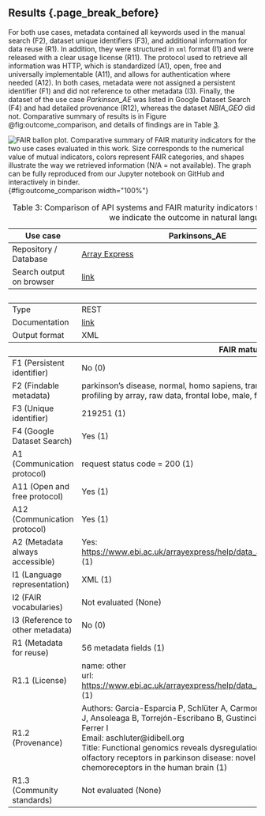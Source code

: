 ## Results {.page_break_before}

For both use cases, metadata contained all keywords used in the manual search (F2), dataset unique identifiers (F3), and additional information for data reuse (R1).
In addition, they were structured in `xml` format (I1) and were released with a clear usage license (R11).
The protocol  used to retrieve all information was HTTP, which is standardized (A1), open, free and universally implementable (A11), and allows for authentication where needed (A12).
In both cases, metadata were not assigned a persistent identifier (F1) and did not reference to other metadata (I3).
Finally, the dataset of the use case *Parkinson_AE* was listed in Google Dataset Search (F4) and had detailed provenance (R12), whereas the dataset *NBIA_GEO* did not.
Comparative summary of results is in Figure @fig:outcome_comparison, and details of findings are in Table <a href="#results">3</a>.


![FAIR ballon plot. Comparative summary of FAIR maturity indicators for the two use cases evaluated in this work.
Size corresponds to the numerical value of mutual indicators, colors represent FAIR categories, and shapes illustrate the way we retrieved information (N/A = not available).
The graph can be fully reproduced from our [Jupyter notebook](https://github.com/sbonaretti/FAIR_metrics/blob/master/code/FAIR_assessment_2.ipynb) on GitHub and interactively in [binder](https://mybinder.org/v2/gh/sbonaretti/FAIR_metrics/master?filepath=code%2FFAIR_assessment_2.ipynb).](images/outcome_comparison.svg){#fig:outcome_comparison width="100%"}

<!-- Table 3: Comparison of results -->
<a name="results"></a>
<table style="width:100%;">
<caption> <span>Table 3:</span>
Comparison of API systems and FAIR maturity indicators for the two uses cases analyzed in this work.
For each maturity indicator, we indicate the outcome in natural language and in numbers (1 for pass and 0 for fail).
</caption>

<colgroup>
<col style="width: 20%" />
<col style="width: 40%" />
<col style="width: 40%" />
<!--
<col style="width: 19%" />
<col style="width: 19%" />
-->
</colgroup>

<thead>
<tr class="header">
<th>
Use case
</th>
<th>
Parkinsons_AE
</th>
<th>
NBIA_GEO
</th>
<!--
<th>
TiO2_ENM
</th>
<th>
Caffeine_ChEBI
</th>
-->
</tr>
</thead>

<tbody>

<!-- Repository -->
<tr class="odd">
<td>
Repository / Database
</td>
<td>
<a href="https://www.ebi.ac.uk/arrayexpress/">Array Express</a>
</td>
<td>
<a href="https://www.ncbi.nlm.nih.gov/geo/">Gene Expression Omnibus</a>
</td>
<!--
<td>
<a href="https://data.enanomapper.net/">eNanoMapper</a>
</td>
<td>
<a href="https://www.ebi.ac.uk/chebi/">ChEBI</a>
</td>
-->
</tr>

<!-- Search output on browser -->
<tr class="even">
<td>
Search output on browser
</td>
<td>
<a href="https://www.ebi.ac.uk/arrayexpress/experiments/E-MTAB-1194/">link</a>
</td>
<td>
<a href="https://www.ncbi.nlm.nih.gov/geo/query/acc.cgi?acc=GSE70433">link</a>
</td>
<td>
<!--
<a href="https://data.enanomapper.net/substance/XLSX-7011cea0-1011-3f8b-9e8a-b3289fed836a/study">link</a>
</td>
<td>
<a href="https://www.ebi.ac.uk/chebi/searchId.do?chebiId=CHEBI:27732">link</a>
</td>
-->
</tr>

<!-- API -->
<thead>
<tr class="header">
<th colspan="3">API</th>
</tr>
</thead>

<!-- API type -->
<tr class="even">
<td>
Type
</td>
<td>
REST
</td>
<td>
REST
<!--
</td>
<td>
REST
</td>
<td>
SOAP
</td>
-->
</tr>

<!-- API documentation -->
<tr class="odd">
<td>
Documentation
</td>
<td>
<a href="https://www.ebi.ac.uk/arrayexpress/help/programmatic_access.html">link</a>
</td>
<td>
<a href="https://www.ncbi.nlm.nih.gov/geo/info/geo_paccess.html">link</a>
</td>
<!--
<td>
<a href="http://enanomapper.github.io/API/">link</a>
</td>
<td>
<a href="https://www.ebi.ac.uk/chebi/webServices.do">link</a>
</td>
-->
</tr>

<!-- Output format -->
<tr class="even">
<td>
Output format
</td>
<td>
XML
</td>
<td>
XML
</td>
<!--
<td>
RDF
</td>
<td>
XML
</td>
-->
</tr>

<!-- FAIR -->
<thead>
<tr class="header">
<th colspan="3">FAIR maturity indicators</th>
</tr>
</thead>

<!-- F1 -->
<tr class="even">
<td>
F1 (Persistent identifier)
</td>
<td>
No (0)
</td>
<td>
No (0)
</td>
<!--
<td>
</td>
<td>
</td>
-->
</tr>

<!-- F2 -->
<tr class="odd">
<td>
F2 (Findable metadata)
</td>
<td>
parkinson’s disease, normal, homo sapiens, transcription profiling by array, raw data, frontal lobe, male, female (1)
</td>
<td>
nbia, homo sapiens, expression profiling by array (1)
</td>
<!--
<td>
Publication and protocol
</td>
<td>
</td>
-->
</tr>

<!-- F3 -->
<tr class="even">
<td>
F3 (Unique identifier)
</td>
<td>
219251 (1)
</td>
<td>
200070433 (1)
</td>
<!--
<td>
</td>
<td>
</td>
-->
</tr>

<!-- F4 -->
<tr class="odd">
<td>
F4 (Google Dataset Search)
</td>
<td>
Yes (1)
</td>
<td>
No (0)
</td>
<!--
<td>
</td>
<td>
</td>
-->
</tr>

<!-- A1 -->
<tr class="even">
<td>
A1 (Communication protocol)
</td>
<td>
request status code = 200 (1)
</td>
<td>
request status code = 200 (1)
</td>
<!--
<td>
</td>
<td>
</td>
-->
</tr>

<!-- A11 -->
<tr class="even">
<td>
A11 (Open and free protocol)
</td>
<td>
Yes (1)
</td>
<td>
Yes (1)
</td>
<!--
<td>
</td>
<td>
</td>
-->
</tr>

<!-- A12 -->
<tr class="even">
<td>
A12 (Communication protocol)
</td>
<td>
Yes (1)
</td>
<td>
Yes (1)
</td>
<!--
<td>
</td>
<td>
</td>
-->
</tr>

<!-- A2 -->
<tr class="odd">
<td>
A2 (Metadata always accessible)
</td>
<td>
Yes: <a href="https://www.ebi.ac.uk/arrayexpress/help/data_availability.html">https://www.ebi.ac.uk/arrayexpress/help/data_availability.html</a> (1)
</td>
<td>
No (0)
</td>
<!--
<td>
</td>
<td>
</td>
-->
</tr>

<!-- I1 -->
<tr class="even">
<td>
I1 (Language representation)
</td>
<td>
XML (1)
</td>
<td>
XML (1)
</td>
<!--
<td>
</td>
<td>
</td>
-->
</tr>

<!-- I2 -->
<tr class="odd">
<td>
I2 (FAIR vocabularies)
</td>
<td>
Not evaluated (None)
</td>
<td>
Not evaluated (None)
</td>
<!--
<td>
</td>
<td>
</td>
-->
</tr>

<!-- I3 -->
<tr class="even">
<td>
I3 (Reference to other metadata)
</td>
<td>
No (0)
</td>
<td>
No (0)
</td>
<!--
<td>
</td>
<td>
</td>
-->
</tr>

<!-- R1 -->
<tr class="odd">
<td>
R1 (Metadata for reuse)
</td>
<td>
56 metadata fields (1)
</td>
<td>
58 metadata fields (1)
</td>
<!--
<td>
</td>
<td>
</td>
-->
</tr>

<!-- R11 -->
<tr class="even">
<td>
R1.1 (License)
</td>
<td>
name: other <br>
url: <a href="https://www.ebi.ac.uk/arrayexpress/help/data_availability.html">https://www.ebi.ac.uk/arrayexpress/help/data_availability.html</a> (1)
</td>
<td>
name: other <br>
url: <a href="http://www.ncbi.nlm.nih.gov/geo/info/disclaimer.html">http://www.ncbi.nlm.nih.gov/geo/info/disclaimer.html</a> (1)
</td>
<!--
<td>
</td>
<td>
</td>
-->
</tr>

<!-- R12 -->
<tr class="odd">
<td>
R1.2 (Provenance)
</td>
<td>
Authors: Garcia-Esparcia P, Schlüter A, Carmona M, Moreno J, Ansoleaga B, Torrejón-Escribano B, Gustincich S, Pujol A, Ferrer I <br>
Email: aschluter@idibell.org <br>
Title: Functional genomics reveals dysregulation of cortical olfactory receptors in parkinson disease: novel putative chemoreceptors in the human brain (1)
</td>
<td>
No (0)
</td>
<!--
<td>
</td>
<td>
</td>
-->
</tr>

<!-- R3 -->
<tr class="even">
<td>
R1.3 (Community standards)
</td>
<td>
Not evaluated (None)
</td>
<td>
Not evaluated (None)
</td>
<!--
<td>
</td>
<td>
</td>
-->
</tr>
</tbody>
</table>

